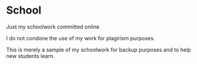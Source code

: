 # School
Just my schoolwork committed online

I do not condone the use of my work for plagirism purposes.

This is merely a sample of my schoolwork for backup purposes and to help new students learn.
